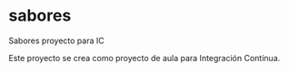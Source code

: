 # sabores
Sabores proyecto para IC

Este proyecto se crea como proyecto de aula para Integración Contínua.
